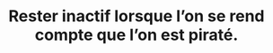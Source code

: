 ---
thematique: thematique-nGkbk6oSlC5_p3eqoXX2o
goodPractices:
- good-practice-k-14b3YN4u7CTCwOye3qa
risks:
- Refuser de réagir ne fera qu’empirer la situation laissant la possibilité au pirate
  de démultiplier les exactions.
title: Rester inactif lorsque l’on se rend compte que l’on est piraté.
uuid: vulnerability-R1cny09TFqzg7V3IDML31
visibleInCms: true
---